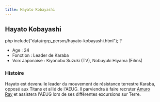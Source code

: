 ```yaml
---
title: Hayato Kobayashi
---
```


Hayato Kobayashi
----------------


php include("data/rgrp\_persos/hayato-kobayashi.html"); ?


* Age : 24
* Fonction : Leader de Karaba
* Voix Japonaise : Kiyonobu Suzuki (TV), Nobuyuki Hiyama (Films)


### Histoire


Hayato est devenu le leader du mouvement de résistance terrestre Karaba, opposé aux Titans et allié de l'AEUG. Il parviendra à faire recruter [Amuro Ray](uc/zeta-gundam/amuro-ray.html) et assistera l'AEUG lors de ses différentes excursions sur Terre. 


